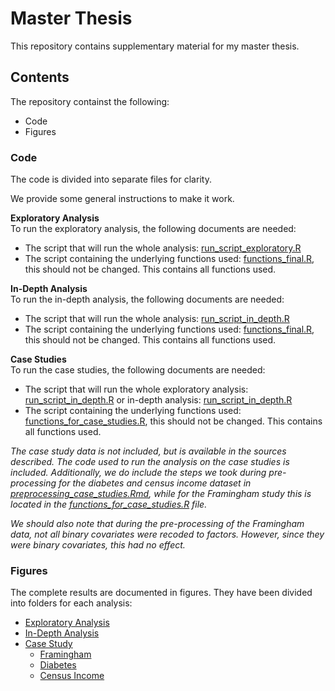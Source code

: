 # Master Thesis

This repository contains supplementary material for my master thesis.

## Contents
 The repository containst the following:
 - Code
 - Figures


### Code
The code is divided into separate files for clarity.

We provide some general instructions to make it work.

**Exploratory Analysis**  
To run the exploratory analysis, the following documents are needed:

- The script that will run the whole analysis: [run_script_exploratory.R](https://github.com/l-verl/Master-Thesis/tree/main/Code/Analysis/run_script_exploratory.R)
- The script containing the underlying functions used: [functions_final.R](https://github.com/l-verl/Master-Thesis/tree/main/Code/Analysis/functions_final.R), this should not be changed. This contains all functions used.


**In-Depth Analysis**  
To run the in-depth analysis, the following documents are needed:

- The script that will run the whole analysis: [run_script_in_depth.R](https://github.com/l-verl/Master-Thesis/tree/main/Code/Analysis/run_script_in_depth.R)
- The script containing the underlying functions used: [functions\_final.R](https://github.com/l-verl/Master-Thesis/tree/main/Code/Analysis/functions_final.R), this should not be changed. This contains all functions used.

**Case Studies**  
To run the case studies, the following documents are needed:

- The script that will run the whole exploratory analysis: [run_script_in_depth.R](https://github.com/l-verl/Master-Thesis/tree/main/Code/Case_Studies/run_script_case_studies_exploratory.R) or in-depth analysis: [run_script_in_depth.R](https://github.com/l-verl/Master-Thesis/tree/main/Code/Case_Studies/run_script_case_studies_depth.R)
- The script containing the underlying functions used: [functions_for_case_studies.R](https://github.com/l-verl/Master-Thesis/tree/main/Code/Case_Studies/functions_for_case_studies.R), this should not be changed. This contains all functions used.

*The case study data is not included, but is available in the sources described. The code used to run the analysis on the case studies is included. Additionally, we do include the steps we took during pre-processing for the diabetes and census income dataset in [preprocessing_case_studies.Rmd](https://github.com/l-verl/Master-Thesis/tree/main/Code/Case_Studies/preprocessing_case_studies.Rmd), while for the Framingham study this is located in the [functions_for_case_studies.R](https://github.com/l-verl/Master-Thesis/tree/main/Code/Case_Studies/functions_for_case_studies.R) file.*

*We should also note that during the pre-processing of the Framingham data, not all binary covariates were recoded to factors. However, since they were binary covariates, this had no effect.*


### Figures

The complete results are documented in figures. They have been divided into folders for each analysis:
- [Exploratory Analysis](https://github.com/l-verl/Master-Thesis/tree/main/Figures/Exploratory%20Analysis)
- [In-Depth Analysis](https://github.com/l-verl/Master-Thesis/tree/main/Figures/In-Depth%20Analysis)
- [Case Study](https://github.com/l-verl/Master-Thesis/tree/main/Figures/Case%20Studies)
    - [Framingham](https://github.com/l-verl/Master-Thesis/tree/main/Figures/Case%20Studies/Framingham)
    - [Diabetes](https://github.com/l-verl/Master-Thesis/tree/main/Figures/Case%20Studies/Diabetes)
    - [Census Income](https://github.com/l-verl/Master-Thesis/tree/main/Figures/Case%20Studies/Census%20Income%20(50k))

